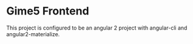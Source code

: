 # Gime5 Frontend

This project is configured to be an angular 2 project with angular-cli and angular2-materialize. 
